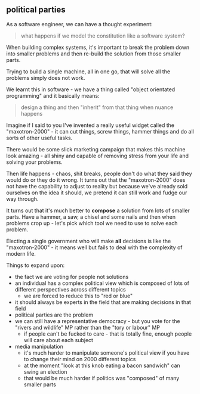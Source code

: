 ## political parties

As a software engineer, we can have a thought experiment:

> what happens if we model the constitution like a software system?

When building complex systems, it's important to break the problem down into smaller problems and then re-build the solution from those smaller parts.

Trying to build a single machine, all in one go, that will solve all the problems simply does not work.

We learnt this in software - we have a thing called "object orientated programming" and it basically means:

> design a thing and then "inherit" from that thing when nuance happens

Imagine if I said to you I've invented a really useful widget called the "maxotron-2000" - it can cut things, screw things, hammer things and do all sorts of other useful tasks.

There would be some slick marketing campaign that makes this machine look amazing - all shiny and capable of removing stress from your life and solving your problems.

Then life happens - chaos, shit breaks, people don't do what they said they would do or they do it wrong.  It turns out that the "maxotron-2000" does not have the capability to adjust to reality but because we've already sold ourselves on the idea it should, we pretend it can still work and fudge our way through.

It turns out that it's much better to **compose** a solution from lots of smaller parts.  Have a hammer, a saw, a chisel and some nails and then when problems crop up - let's pick which tool we need to use to solve each problem.

Electing a single government who will make **all** decisions is like the "maxotron-2000" - it means well but fails to deal with the complexity of modern life.

Things to expand upon:

 * the fact we are voting for people not solutions
 * an individual has a complex political view which is composed of lots of different perspectives across different topics
   * we are forced to reduce this to "red or blue"
 * it should always be experts in the field that are making decisions in that field
 * political parties are the problem
 * we can still have a representative democracy - but you vote for the "rivers and wildlife" MP rather than the "tory or labour" MP
   * if people can't be fucked to care - that is totally fine, enough people will care about each subject
 * media manipulation
   * it's much harder to manipulate someone's political view if you have to change their mind on 2000 different topics
   * at the moment "look at this knob eating a bacon sandwich" can swing an election
   * that would be much harder if politics was "composed" of many smaller parts
